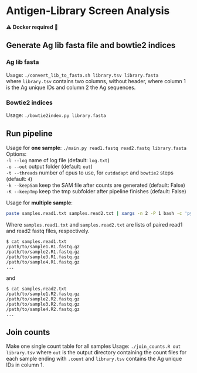 # Antigen-Library Screen Analysis

⚠️ **Docker required** 🐳

## Generate Ag lib fasta file and bowtie2 indices

### Ag lib fasta
Usage: 
`./convert_lib_to_fasta.sh library.tsv library.fasta` <br>
where `library.tsv` contains two columns, without header, where column 1 is the Ag unique IDs and column 2 the Ag sequences.

### Bowtie2 indices

Usage: 
`./bowtie2index.py library.fasta` <br>

## Run pipeline

Usage for **one sample**: 
```./main.py read1.fastq read2.fastq library.fasta``` <br>
Options: <br>
`-l --log` name of log file (default: `log.txt`) <br>
`-o --out` output folder (default: `out`) <br>
`-t --threads` number of cpus to use, for `cutdadapt` and `bowtie2` steps (default: `4`) <br>
`-k --keepSam` keep the SAM file after counts are generated (default: False) <br>
`-K --keepTmp` keep the tmp subfolder after pipeline finishes (default: False)

Usage for **multiple sample**: <br>
```bash
paste samples.read1.txt samples.read2.txt | xargs -n 2 -P 1 bash -c 'python3 main.py "$0" "$1" library.fasta -t 12'
```
Where `samples.read1.txt` and `samples.read2.txt` are lists of paired read1 and read2 fastq files, respectively.
```
$ cat samples.read1.txt
/path/to/sample1.R1.fastq.gz
/path/to/sample2.R1.fastq.gz
/path/to/sample3.R1.fastq.gz
/path/to/sample4.R1.fastq.gz
...
```
and
```
$ cat samples.read2.txt
/path/to/sample1.R2.fastq.gz
/path/to/sample2.R2.fastq.gz
/path/to/sample3.R2.fastq.gz
/path/to/sample4.R2.fastq.gz
...
```
## Join counts

Make one single count table for all samples
Usage: `./join_counts.R out library.tsv`
where `out` is the output directory containing the count files for each sample ending with `.count` and `library.tsv` contains the Ag unique IDs in column 1.